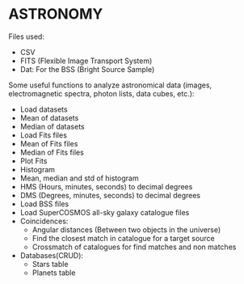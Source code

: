 # ASTRONOMY

Files used:
- CSV
- FITS (Flexible Image Transport System)
- Dat: For the BSS (Bright Source Sample)

Some useful functions to analyze astronomical data (images, electromagnetic spectra, photon lists, data cubes, etc.):

- Load datasets
- Mean of datasets
- Median of datasets
- Load Fits files
- Mean of Fits files
- Median of Fits files
- Plot Fits
- Histogram
- Mean, median and std of histogram
- HMS (Hours, minutes, seconds) to decimal degrees
- DMS (Degrees, minutes, seconds) to decimal degrees
- Load BSS files
- Load SuperCOSMOS all-sky galaxy catalogue files
- Coincidences:
    - Angular distances (Between two objects in the universe)
    - Find the closest match in catalogue for a target source  
    - Crossmatch of catalogues for find matches and non matches
- Databases(CRUD): 
    - Stars table
    - Planets table




